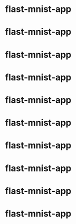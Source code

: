# flast-mnist-app
# flast-mnist-app
# flast-mnist-app
# flast-mnist-app
# flast-mnist-app
# flast-mnist-app
# flast-mnist-app
# flast-mnist-app
# flast-mnist-app
# flast-mnist-app
